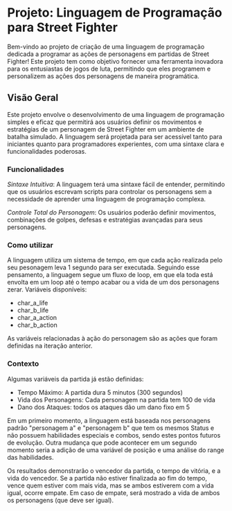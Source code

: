 # Projeto: Linguagem de Programação para Street Fighter

Bem-vindo ao projeto de criação de uma linguagem de programação dedicada a programar as ações de personagens em partidas de Street Fighter! Este projeto tem como objetivo fornecer uma ferramenta inovadora para os entusiastas de jogos de luta, permitindo que eles programem e personalizem as ações dos personagens de maneira programática.

## Visão Geral
Este projeto envolve o desenvolvimento de uma linguagem de programação simples e eficaz que permitirá aos usuários definir os movimentos e estratégias de um personagem de Street Fighter em um ambiente de batalha simulado. A linguagem será projetada para ser acessível tanto para iniciantes quanto para programadores experientes, com uma sintaxe clara e funcionalidades poderosas.

### Funcionalidades
*Sintaxe Intuitiva*: A linguagem terá uma sintaxe fácil de entender, permitindo que os usuários escrevam scripts para controlar os personagens sem a necessidade de aprender uma linguagem de programação complexa.

*Controle Total do Personagem*: Os usuários poderão definir movimentos, combinações de golpes, defesas e estratégias avançadas para seus personagens.

### Como utilizar
A linguagem utiliza um sistema de tempo, em que cada ação realizada pelo seu pesonagem leva 1 segundo para ser executada. Seguindo esse pensamento, a linguagem segue um fluxo de loop, em que ela toda está envolta em um loop até o tempo acabar ou a vida de um dos personagens zerar.
Variáveis disponíveis:
 - char_a_life
 - char_b_life
 - char_a_action
 - char_b_action

As variáveis relacionadas à ação do personagem são as ações que foram definidas na iteração anterior.

### Contexto 
Algumas variáveis da partida já estão definidas:
 - Tempo Máximo: A partida dura 5 minutos (300 segundos)
 - Vida dos Personagens: Cada personagem na partida tem 100 de vida
 - Dano dos Ataques: todos os ataques dão um dano fixo em 5

Em um primeiro momento, a linguagem está baseada nos personagens padrão "personagem a" e "personagem b" que tem os mesmos Status e não possuem habilidades especiais e combos, sendo estes pontos futuros de evolução. Outra mudança que pode acontecer em um segundo momento seria a adição de uma variável de posição e uma análise do range das habilidades.

Os resultados demonstrarão o vencedor da partida, o tempo de vitória, e a vida do vencedor. Se a partida não estiver finalizada ao fim do tempo, vence quem estiver com mais vida, mas se ambos estiverem com a vida igual, ocorre empate. Em caso de empate, será mostrado a vida de ambos os personagens (que deve ser igual).